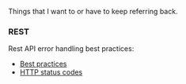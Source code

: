 Things that I want to or have to keep referring back.

### REST
Rest API error handling best practices:
  - [Best practices](http://blog.restcase.com/rest-api-error-codes-101/)
  - [HTTP status codes](https://www.w3.org/Protocols/rfc2616/rfc2616-sec10.html)
